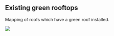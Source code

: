 ## Existing green rooftops

Mapping of roofs which have a green roof installed.

<img src="data/gtif/images/legends/gr_existing.png"></img>
